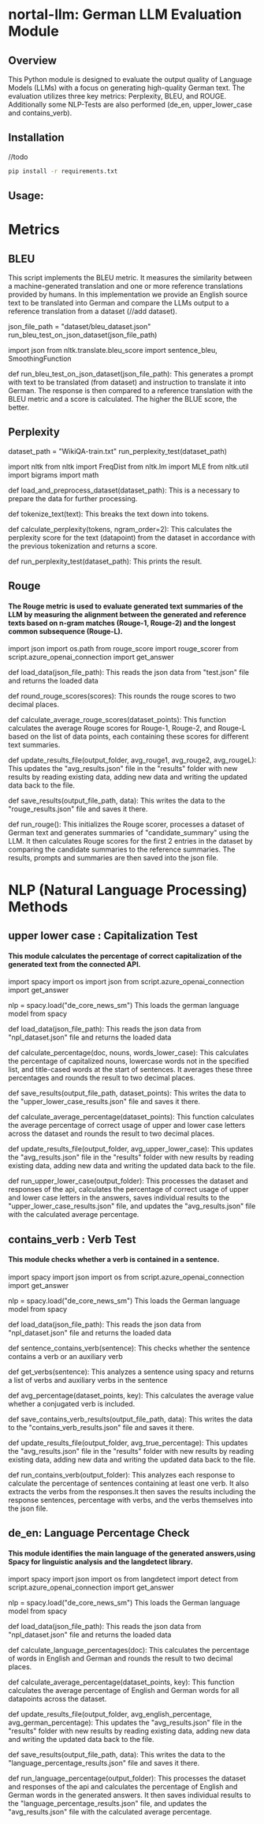 # nortal-llm: German LLM Evaluation Module

## Overview

This Python module is designed to evaluate the output quality of Language Models (LLMs) with a focus on generating high-quality German text. The evaluation utilizes three key metrics: Perplexity, BLEU, and ROUGE. Additionally some NLP-Tests are also performed (de_en, upper_lower_case and contains_verb).

## Installation

//todo

```bash
pip install -r requirements.txt
```

## Usage:

# Metrics

## BLEU
This script implements the BLEU metric. It measures the similarity between a machine-generated translation and one or more reference translations provided by humans.
In this implementation we provide an English source text to be translated into German and compare the LLMs output to a reference translation from a dataset (//add dataset).

json_file_path = "dataset/bleu_dataset.json"
run_bleu_test_on_json_dataset(json_file_path)

import json
from nltk.translate.bleu_score import sentence_bleu, SmoothingFunction

def run_bleu_test_on_json_dataset(json_file_path):
    This generates a prompt with text to be translated (from dataset) and instruction to translate it into German. The response is then compared to a reference translation with the BLEU metric and a score is calculated.
    The higher the BLUE score, the better.

## Perplexity
dataset_path = "WikiQA-train.txt"
run_perplexity_test(dataset_path)

import nltk
from nltk import FreqDist
from nltk.lm import MLE
from nltk.util import bigrams
import math

def load_and_preprocess_dataset(dataset_path):
    This is a necessary to prepare the data for further processing.

def tokenize_text(text):
    This breaks the text down into tokens.

def calculate_perplexity(tokens, ngram_order=2):
    This calculates the perplexity score for the text (datapoint) from the dataset in accordance with the previous tokenization and returns a score. 

def run_perplexity_test(dataset_path):
    This prints the result.

## Rouge

#### The Rouge metric is used to evaluate generated text summaries of the LLM by measuring the alignment between the generated and reference texts based on n-gram matches (Rouge-1, Rouge-2) and the longest common subsequence (Rouge-L).

import json
import os.path
from rouge_score import rouge_scorer
from script.azure_openai_connection import get_answer


def load_data(json_file_path):
    This reads the json data from "test.json" file and returns the loaded data

def round_rouge_scores(scores):
    This rounds the rouge scores to two decimal places.

def calculate_average_rouge_scores(dataset_points):
    This function calculates the average Rouge scores for Rouge-1, Rouge-2, and Rouge-L based on the list of data points, 
    each containing these scores for different text summaries.

def update_results_file(output_folder, avg_rouge1, avg_rouge2, avg_rougeL):
    This updates the "avg_results.json" file in the "results" folder with new results by reading existing data, 
    adding new data and writing the updated data back to the file.

def save_results(output_file_path, data):
    This writes the data to the "rouge_results.json" file and saves it there.

def run_rouge():
    This initializes the Rouge scorer, processes a dataset of German text and  generates summaries of "candidate_summary" using the LLM. 
    It then calculates Rouge scores for the first 2 entries in the dataset by comparing the candidate summaries to the reference summaries.
    The results, prompts and summaries are then saved into the json file.


# NLP (Natural Language Processing) Methods

## upper lower case : Capitalization Test

#### This module calculates the percentage of correct capitalization of the generated text from the connected API.

import spacy
import os
import json
from script.azure_openai_connection import get_answer

nlp = spacy.load("de_core_news_sm")
    This loads the german language model from spacy

def load_data(json_file_path):
    This reads the json data from "npl_dataset.json" file and returns the loaded data

def calculate_percentage(doc, nouns, words_lower_case):
    This calculates the percentage of capitalized nouns, lowercase words not in the specified list, and title-cased words at the start of sentences. 
    It averages these three percentages and rounds the result to two decimal places.

def save_results(output_file_path, dataset_points):
    This writes the data to the "upper_lower_case_results.json" file and saves it there.

def calculate_average_percentage(dataset_points):
    This function calculates the average percentage of correct usage of upper and lower case letters across the dataset and rounds the result to two decimal places.

def update_results_file(output_folder, avg_upper_lower_case):
    This updates the "avg_results.json" file in the "results" folder with new results by reading existing data, 
    adding new data and writing the updated data back to the file.

def run_upper_lower_case(output_folder):
    This processes the dataset and responses of the api, calculates the percentage of correct usage of upper and lower case letters in the answers, saves individual results to the "upper_lower_case_results.json" file, 
    and updates the "avg_results.json" file with the calculated average percentage.



## contains_verb : Verb  Test

#### This module checks whether a verb is contained in a sentence.

import spacy
import json
import os
from script.azure_openai_connection import get_answer

nlp = spacy.load("de_core_news_sm")
    This loads the German language model from spacy

def load_data(json_file_path):
    This reads the json data from "npl_dataset.json" file and returns the loaded data

def sentence_contains_verb(sentence):
    This checks whether the sentence contains a verb or an auxiliary verb 

def get_verbs(sentence):
    This analyzes a sentence using spacy and returns a list of verbs and auxiliary verbs in the sentence

def avg_percentage(dataset_points, key):
    This calculates the average value whether a conjugated verb is included.

def save_contains_verb_results(output_file_path, data):
    This writes the data to the "contains_verb_results.json" file and saves it there.

def update_results_file(output_folder, avg_true_percentage):
    This updates the "avg_results.json" file in the "results" folder with new results by reading existing data, 
    adding new data and writing the updated data back to the file.

def run_contains_verb(output_folder):
    This analyzes each response to calculate the percentage of sentences containing at least one verb. It also extracts the verbs from the responses.It then saves the results including the response sentences, percentage with verbs, 
    and the verbs themselves into the json file.


## de_en: Language Percentage Check

#### This module identifies the main language of the generated answers,using Spacy for linguistic analysis and the langdetect library.

import spacy
import json
import os
from langdetect import detect
from script.azure_openai_connection import get_answer

nlp = spacy.load("de_core_news_sm")
    This loads the German language model from spacy

def load_data(json_file_path):
    This reads the json data from "npl_dataset.json" file and returns the loaded data

def calculate_language_percentages(doc): 
    This calculates the percentage of words in English and German and rounds the result to two decimal places.

def calculate_average_percentage(dataset_points, key):
    This function calculates the average percentage of English and German words for all datapoints across the dataset.

def update_results_file(output_folder, avg_english_percentage, avg_german_percentage):
    This updates the "avg_results.json" file in the "results" folder with new results by reading existing data, 
    adding new data and writing the updated data back to the file.

def save_results(output_file_path, data):
    This writes the data to the "language_percentage_results.json" file and saves it there.

def run_language_percentage(output_folder):
    This processes the dataset and responses of the api and calculates the percentage of English and German words in the generated answers.
    It then saves individual results to the "language_percentage_results.json" file, and updates the "avg_results.json" file with the calculated average percentage.






